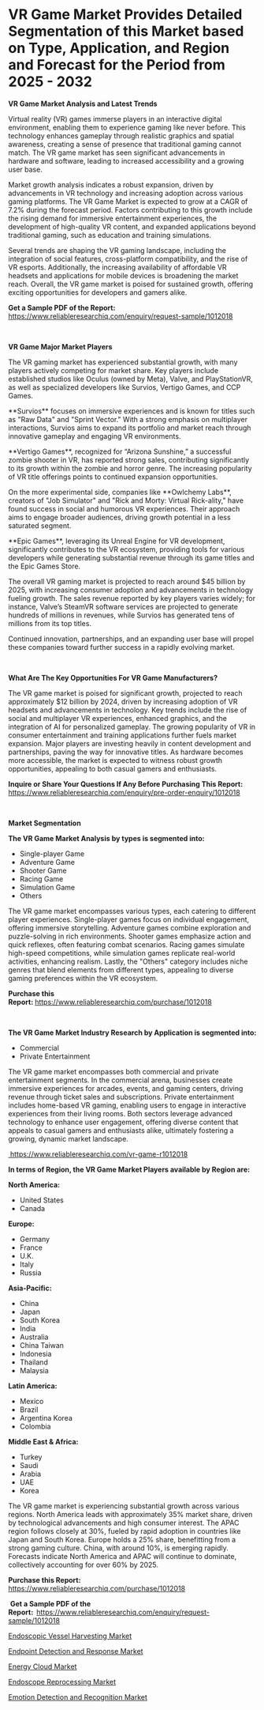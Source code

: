 <p><h1>VR Game Market Provides Detailed Segmentation of this Market based on Type, Application, and Region and Forecast for the Period from 2025 - 2032</h1></p><p><strong>VR Game Market Analysis and Latest Trends</strong></p>
<p><p>Virtual reality (VR) games immerse players in an interactive digital environment, enabling them to experience gaming like never before. This technology enhances gameplay through realistic graphics and spatial awareness, creating a sense of presence that traditional gaming cannot match. The VR game market has seen significant advancements in hardware and software, leading to increased accessibility and a growing user base.</p><p>Market growth analysis indicates a robust expansion, driven by advancements in VR technology and increasing adoption across various gaming platforms. The VR Game Market is expected to grow at a CAGR of 7.2% during the forecast period. Factors contributing to this growth include the rising demand for immersive entertainment experiences, the development of high-quality VR content, and expanded applications beyond traditional gaming, such as education and training simulations.</p><p>Several trends are shaping the VR gaming landscape, including the integration of social features, cross-platform compatibility, and the rise of VR esports. Additionally, the increasing availability of affordable VR headsets and applications for mobile devices is broadening the market reach. Overall, the VR game market is poised for sustained growth, offering exciting opportunities for developers and gamers alike.</p></p>
<p><strong>Get a Sample PDF of the Report:&nbsp;</strong> <a href="https://www.reliableresearchiq.com/enquiry/request-sample/1012018?utm_campaign=1119&utm_medium=2&utm_source=Github&utm_content=ia&utm_term=06032025&utm_id=vr-game">https://www.reliableresearchiq.com/enquiry/request-sample/1012018</a></p>
<p>&nbsp;</p>
<p><strong>VR Game Major Market Players</strong></p>
<p><p>The VR gaming market has experienced substantial growth, with many players actively competing for market share. Key players include established studios like Oculus (owned by Meta), Valve, and PlayStationVR, as well as specialized developers like Survios, Vertigo Games, and CCP Games.</p><p>**Survios** focuses on immersive experiences and is known for titles such as "Raw Data" and "Sprint Vector." With a strong emphasis on multiplayer interactions, Survios aims to expand its portfolio and market reach through innovative gameplay and engaging VR environments.</p><p>**Vertigo Games**, recognized for “Arizona Sunshine,” a successful zombie shooter in VR, has reported strong sales, contributing significantly to its growth within the zombie and horror genre. The increasing popularity of VR title offerings points to continued expansion opportunities.</p><p>On the more experimental side, companies like **Owlchemy Labs**, creators of "Job Simulator" and "Rick and Morty: Virtual Rick-ality," have found success in social and humorous VR experiences. Their approach aims to engage broader audiences, driving growth potential in a less saturated segment.</p><p>**Epic Games**, leveraging its Unreal Engine for VR development, significantly contributes to the VR ecosystem, providing tools for various developers while generating substantial revenue through its game titles and the Epic Games Store.</p><p>The overall VR gaming market is projected to reach around $45 billion by 2025, with increasing consumer adoption and advancements in technology fueling growth. The sales revenue reported by key players varies widely; for instance, Valve’s SteamVR software services are projected to generate hundreds of millions in revenues, while Survios has generated tens of millions from its top titles.</p><p>Continued innovation, partnerships, and an expanding user base will propel these companies toward further success in a rapidly evolving market.</p></p>
<p>&nbsp;</p>
<p><strong>What Are The Key Opportunities For VR Game Manufacturers?</strong></p>
<p><p>The VR game market is poised for significant growth, projected to reach approximately $12 billion by 2024, driven by increasing adoption of VR headsets and advancements in technology. Key trends include the rise of social and multiplayer VR experiences, enhanced graphics, and the integration of AI for personalized gameplay. The growing popularity of VR in consumer entertainment and training applications further fuels market expansion. Major players are investing heavily in content development and partnerships, paving the way for innovative titles. As hardware becomes more accessible, the market is expected to witness robust growth opportunities, appealing to both casual gamers and enthusiasts.</p></p>
<p><strong>Inquire or Share Your Questions If Any Before Purchasing This Report:</strong> <a href="https://www.reliableresearchiq.com/enquiry/pre-order-enquiry/1012018?utm_campaign=1119&utm_medium=2&utm_source=Github&utm_content=ia&utm_term=06032025&utm_id=vr-game">https://www.reliableresearchiq.com/enquiry/pre-order-enquiry/1012018</a></p>
<p>&nbsp;</p>
<p><strong>Market Segmentation</strong></p>
<p><strong>The VR Game Market Analysis by types is segmented into:</strong></p>
<p><ul><li>Single-player Game</li><li>Adventure Game</li><li>Shooter Game</li><li>Racing Game</li><li>Simulation Game</li><li>Others</li></ul></p>
<p><p>The VR game market encompasses various types, each catering to different player experiences. Single-player games focus on individual engagement, offering immersive storytelling. Adventure games combine exploration and puzzle-solving in rich environments. Shooter games emphasize action and quick reflexes, often featuring combat scenarios. Racing games simulate high-speed competitions, while simulation games replicate real-world activities, enhancing realism. Lastly, the "Others" category includes niche genres that blend elements from different types, appealing to diverse gaming preferences within the VR ecosystem.</p></p>
<p><strong>Purchase this Report:&nbsp;</strong><a href="https://www.reliableresearchiq.com/purchase/1012018?utm_campaign=1119&utm_medium=2&utm_source=Github&utm_content=ia&utm_term=06032025&utm_id=vr-game">https://www.reliableresearchiq.com/purchase/1012018</a></p>
<p>&nbsp;</p>
<p><strong>The VR Game Market Industry Research by Application is segmented into:</strong></p>
<p><ul><li>Commercial</li><li>Private Entertainment</li></ul></p>
<p><p>The VR game market encompasses both commercial and private entertainment segments. In the commercial arena, businesses create immersive experiences for arcades, events, and gaming centers, driving revenue through ticket sales and subscriptions. Private entertainment includes home-based VR gaming, enabling users to engage in interactive experiences from their living rooms. Both sectors leverage advanced technology to enhance user engagement, offering diverse content that appeals to casual gamers and enthusiasts alike, ultimately fostering a growing, dynamic market landscape.</p></p>
<p><a href="https://www.reliableresearchiq.com/vr-game-r1012018?utm_campaign=1119&utm_medium=2&utm_source=Github&utm_content=ia&utm_term=06032025&utm_id=vr-game">&nbsp;https://www.reliableresearchiq.com/vr-game-r1012018</a></p>
<p><strong>In terms of Region, the VR Game Market Players available by Region are:</strong></p>
<p>
    <p> <strong> North America: </strong>
        <ul>
            <li>United States</li>
            <li>Canada</li>
        </ul>
        </p> 
    <p> <strong> Europe: </strong>
        <ul>
            <li>Germany</li>
            <li>France</li>
            <li>U.K.</li>
            <li>Italy</li>
            <li>Russia</li>
        </ul>
        </p> 
    <p> <strong> Asia-Pacific: </strong>
        <ul>
            <li>China</li>
            <li>Japan</li>
            <li>South Korea</li>
            <li>India</li>
            <li>Australia</li>
            <li>China Taiwan</li>
            <li>Indonesia</li>
            <li>Thailand</li>
            <li>Malaysia</li>
        </ul>
        </p> 
    <p> <strong> Latin America: </strong>
        <ul>
            <li>Mexico</li>
            <li>Brazil</li>
            <li>Argentina Korea</li>
            <li>Colombia</li>
        </ul>
        </p> 
    <p> <strong> Middle East & Africa: </strong>
        <ul>
            <li>Turkey</li>
            <li>Saudi</li>
            <li>Arabia</li>
            <li>UAE</li>
            <li>Korea</li>
        </ul>
    </p>
    </p>
<p><p>The VR game market is experiencing substantial growth across various regions. North America leads with approximately 35% market share, driven by technological advancements and high consumer interest. The APAC region follows closely at 30%, fueled by rapid adoption in countries like Japan and South Korea. Europe holds a 25% share, benefitting from a strong gaming culture. China, with around 10%, is emerging rapidly. Forecasts indicate North America and APAC will continue to dominate, collectively accounting for over 60% by 2025.</p></p>
<p><strong>Purchase this Report: </strong><a href="https://www.reliableresearchiq.com/purchase/1012018?utm_campaign=1119&utm_medium=2&utm_source=Github&utm_content=ia&utm_term=06032025&utm_id=vr-game">https://www.reliableresearchiq.com/purchase/1012018</a></p>
<p>&nbsp;<strong>Get a Sample PDF of the Report:&nbsp;&nbsp;</strong><a href="https://www.reliableresearchiq.com/enquiry/request-sample/1012018?utm_campaign=1119&utm_medium=2&utm_source=Github&utm_content=ia&utm_term=06032025&utm_id=vr-game">https://www.reliableresearchiq.com/enquiry/request-sample/1012018</a></p>
<p><strong></strong></p>
<p><p><a href="https://github.com/tahjaylestro/Market-Research-Report-List-1/blob/main/endoscopic-vessel-harvesting-market.md?utm_campaign=1119&utm_medium=2&utm_source=Github&utm_content=ia&utm_term=06032025&utm_id=vr-game">Endoscopic Vessel Harvesting Market</a></p><p><a href="https://github.com/ishikodehira/Market-Research-Report-List-1/blob/main/endpoint-detection-and-response-market.md?utm_campaign=1119&utm_medium=2&utm_source=Github&utm_content=ia&utm_term=06032025&utm_id=vr-game">Endpoint Detection and Response Market</a></p><p><a href="https://github.com/klenaestien23/Market-Research-Report-List-1/blob/main/energy-cloud-market.md?utm_campaign=1119&utm_medium=2&utm_source=Github&utm_content=ia&utm_term=06032025&utm_id=vr-game">Energy Cloud Market</a></p><p><a href="https://github.com/filinjaic7/Market-Research-Report-List-1/blob/main/endoscope-reprocessing-market.md?utm_campaign=1119&utm_medium=2&utm_source=Github&utm_content=ia&utm_term=06032025&utm_id=vr-game">Endoscope Reprocessing Market</a></p><p><a href="https://github.com/rocicbenton/Market-Research-Report-List-1/blob/main/emotion-detection-and-recognition-market.md?utm_campaign=1119&utm_medium=2&utm_source=Github&utm_content=ia&utm_term=06032025&utm_id=vr-game">Emotion Detection and Recognition Market</a></p></p>